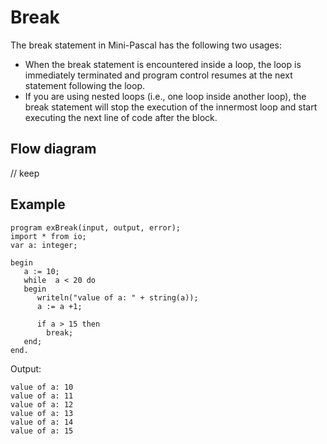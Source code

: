 # Break
The break statement in Mini-Pascal has the following two usages:
* When the break statement is encountered inside a loop, the loop is immediately terminated and program control resumes at the next statement following the loop.
* If you are using nested loops (i.e., one loop inside another loop), the break statement will stop the execution of the innermost loop and start executing the next line of code after the block.

## Flow diagram
// keep

## Example
```
program exBreak(input, output, error);
import * from io;
var a: integer;

begin
   a := 10;
   while  a < 20 do
   begin
      writeln("value of a: " + string(a));
      a := a +1;

      if a > 15 then
        break;
   end;
end.
```
Output:
```
value of a: 10
value of a: 11
value of a: 12
value of a: 13
value of a: 14
value of a: 15
```
